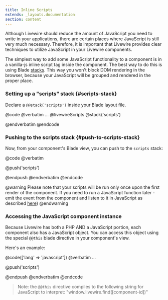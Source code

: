 ```yaml
---
title: Inline Scripts
extends: _layouts.documentation
section: content
---
```


Although Livewire should reduce the amount of JavaScript you need to write in your applications, there are certain places where JavaScript is still very much necessary. Therefore, it is important that Livewire provides clear techniques to utilize JavaScript in your Livewire components.

The simplest way to add some JavaScript functionality to a component is in a vanilla-js inline script tag inside the component. The best way to do this is using Blade [stacks](https://laravel.com/docs/6.0/blade#stacks). This way you won't block DOM rendering in the browser, because your JavaScript will be grouped and rendered in the proper place.

### Setting up a "scripts" stack {#scripts-stack}

Declare a `@@stack('scripts')` inside your Blade layout file.

@code
@verbatim
...
    @livewireScripts
    @stack('scripts')
</body>
@endverbatim
@endcode

### Pushing to the scripts stack {#push-to-scripts-stack}

Now, from your component's Blade view, you can push to the `scripts` stack:

@code
@verbatim
<div>
    <!-- Your components HTML -->
</div>

@push('scripts')
<script type="text/javascript">
    document.addEventListener('DOMContentLoaded', function () {
        // Your JS here.
    })
</script>
@endpush
@endverbatim
@endcode

@warning
Please note that your scripts will be run only once upon the first render of the component. If you need to run a JavaScript function later - emit the event from the component and listen to it in JavaScript as described <a href="https://laravel-livewire.com/docs/events/">here</a>)
@endwarning

### Accessing the JavaScript component instance

Because Livewire has both a PHP AND a JavaScript portion, each component also has a JavaScript object. You can access this object using the special `@@this` blade directive in your component's view.

Here's an example:

@code(['lang' => 'javascript'])
@verbatim
...

@push('scripts')
<script type="text/javascript">
    document.addEventListener('DOMContentLoaded', function () {
        // Get the value of the "count" property
        var someValue = @this.get('count')

        // Set the value of the "count" property
        @this.set('count', 5)

        // Call the increment component action
        @this.call('increment')

        // Run a callback when an event ("foo") is emitted from this component
        @this.on('foo', () => {})
    })
</script>
@endpush
@endverbatim
@endcode

> Note: the `@@this` directive compiles to the following string for JavaScript to interpret: "window.livewire.find([component-id])"
